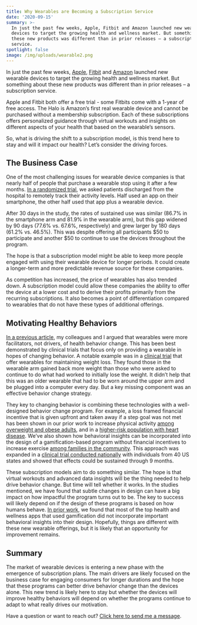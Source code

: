 ```yaml
---
title: Why Wearables are Becoming a Subscription Service
date: '2020-09-15'
summary: >-
  In just the past few weeks, Apple, Fitbit and Amazon launched new wearable
  devices to target the growing health and wellness market. But something about
  these new products was different than in prior releases – a subscription
  service. 
spotlight: false
image: /img/uploads/wearable2.png
---
```

In just the past few weeks, [Apple](https://www.theverge.com/2020/9/15/21437578/apple-fitness-plus-classes-subscription-health), [Fitbit](https://www.marketwatch.com/story/fitbit-unveils-new-sense-smartwatch-revamps-inspire-and-versa-devices-2020-08-25) and [Amazon](https://www.cnbc.com/2020/08/27/amazon-hal-wearable-tracks-activity-body-fat-emotions.html) launched new wearable devices to target the growing health and wellness market. But something about these new products was different than in prior releases – a subscription service. 

Apple and Fitbit both offer a free trial - some Fitbits come with a 1-year of free access.  The Halo is Amazon’s first real wearable device and cannot be purchased without a membership subscription. Each of these subscriptions offers personalized guidance through virtual workouts and insights on different aspects of your health that based on the wearable’s sensors.  

So, what is driving the shift to a subscription model, is this trend here to stay and will it impact our health?  Let’s consider the driving forces.

## The Business Case

One of the most challenging issues for wearable device companies is that nearly half of people that purchase a wearable stop using it after a few months. [In a randomized trial](https://jamanetwork.com/journals/jamanetworkopen/fullarticle/2760436), we asked patients discharged from the hospital to remotely track their activity levels.  Half used an app on their smartphone, the other half used that app plus a wearable device.  

After 30 days in the study, the rates of sustained use was similar (86.7% in the smartphone arm and 81.9% in the wearable arm), but this gap widened by 90 days (77.6% vs. 67.6%, respectively) and grew larger by 180 days (61.2% vs. 46.5%).  This was despite offering all participants $50 to participate and another $50 to continue to use the devices throughout the program.   

The hope is that a subscription model might be able to keep more people engaged with using their wearable device for longer periods. It could create a longer-term and more predictable revenue source for these companies.  

As competition has increased, the price of wearables has also trended down.  A subscription model could allow these companies the ability to offer the device at a lower cost and to derive their profits primarily from the recurring subscriptions.  It also becomes a point of differentiation compared to wearables that do not have these types of additional offerings.

## Motivating Healthy Behaviors

[In a previous article](https://jamanetwork.com/journals/jama/article-abstract/2089651), my colleagues and I argued that wearables were more facilitators, not drivers, of health behavior change. This has been best demonstrated by clinical trials that focus only on providing a wearable in hopes of changing behavior.  A notable example was in a [clinical trial](https://jamanetwork.com/journals/jama/fullarticle/2553448) that offer wearables for maintaining weight loss.  They found those in the wearable arm gained back more weight than those who were asked to continue to do what had worked to initially lose the weight.  It didn’t help that this was an older wearable that had to be worn around the upper arm and be plugged into a computer every day.  But a key missing component was an effective behavior change strategy.

They key to changing behavior is combining these technologies with a well-designed behavior change program. For example, a loss framed financial incentive that is given upfront and taken away if a step goal was not met has been shown in our prior work to increase physical activity [among overweight and obese adults](https://www.acpjournals.org/doi/10.7326/M15-1635), and in a [higher-risk population with heart disease](https://www.ahajournals.org/doi/full/10.1161/jaha.118.009173).  We’ve also shown how behavioral insights can be incorporated into the design of a gamification-based program without financial incentives to increase exercise [among families in the community](https://jamanetwork.com/journals/jamainternalmedicine/fullarticle/2655242). This approach was expanded in a [clinical trial conducted nationally](https://jamanetwork.com/journals/jamainternalmedicine/fullarticle/2749761) with individuals from 40 US states and showed that effects could be sustained through 9 months.

These subscription models aim to do something similar.  The hope is that virtual workouts and advanced data insights will be the thing needed to help drive behavior change. But time will tell whether it works. In the studies mentioned, we have found that subtle changes in design can have a big impact on how impactful the program turns out to be. The key to success will likely depend on if the design of these programs is based on how humans behave.  [In prior work](https://journals.sagepub.com/doi/10.1177/0890117118790394), we found that most of the top health and wellness apps that used gamification did not incorporate important behavioral insights into their design. Hopefully, things are different with these new wearable offerings, but it is likely that an opportunity for improvement remains.

## Summary

The market of wearable devices is entering a new phase with the emergence of subscription plans.  The main drivers are likely focused on the business case for engaging consumers for longer durations and the hope that these programs can better drive behavior change than the devices alone. This new trend is likely here to stay but whether the devices will improve healthy behaviors will depend on whether the programs continue to adapt to what really drives our motivation.

Have a question or want to reach out?  [Click here to send me a message](https://www.miteshspatel.com/contact/).
